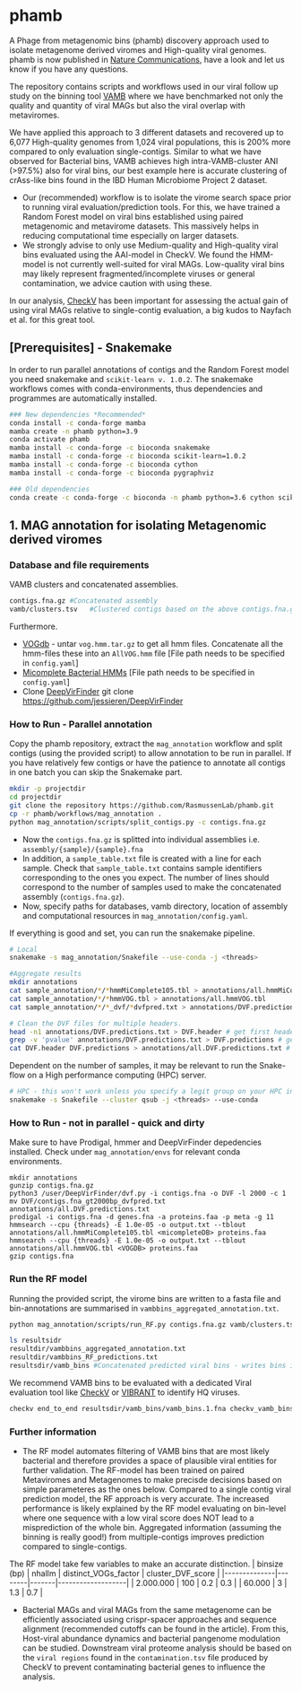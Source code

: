 # phamb
A Phage from metagenomic bins (phamb) discovery approach used to isolate metagenome derived viromes and High-quality viral genomes. phamb is now published in [Nature Communications](https://www.nature.com/articles/s41467-022-28581-5), have a look and let us know if you have any questions.

The repository contains scripts and workflows used in our viral follow up study on the binning tool [VAMB](https://github.com/RasmussenLab/vamb) where we have benchmarked not only the quality and quantity of viral MAGs but also the viral overlap with metaviromes.

We have applied this approach to 3 different datasets and recovered up to 6,077 High-quality genomes from 1,024 viral populations, this is 200% more compared to only evaluation single-contigs. Similar to what we have observed for Bacterial bins, VAMB achieves high intra-VAMB-cluster ANI (>97.5%) also for viral bins, our best example here is accurate clustering of crAss-like bins found in the IBD Human Microbiome Project 2 dataset. 

- Our (recommended) workflow is to isolate the virome search space prior to running viral evaluation/prediction tools. For this, we have trained a Random Forest model on viral bins established using paired metagenomic and metavirome datasets. This massively helps in reducing computational time especially on larger datasets.
- We strongly advise to only use Medium-quality and High-quality viral bins evaluated using the AAI-model in CheckV. We found the HMM-model is not currently well-suited for viral MAGs. Low-quality viral bins may likely represent fragmented/incomplete viruses or general contamination, we advice caution with using these. 

In our analysis, [CheckV](https://bitbucket.org/berkeleylab/checkv/src/master/) has been important for assessing the actual gain of using viral MAGs relative to single-contig evaluation, a big kudos to Nayfach et al. for this great tool. 

## [Prerequisites] - Snakemake 

In order to run parallel annotations of contigs and the Random Forest model you need snakemake and `scikit-learn v. 1.0.2`. The snakemake workflows comes with conda-environments, thus dependencies and programmes are automatically installed. 
```bash
### New dependencies *Recommended*
conda install -c conda-forge mamba
mamba create -n phamb python=3.9
conda activate phamb 
mamba install -c conda-forge -c bioconda snakemake
mamba install -c conda-forge -c bioconda scikit-learn=1.0.2
mamba install -c conda-forge -c bioconda cython
mamba install -c conda-forge -c bioconda pygraphviz

### Old dependencies
conda create -c conda-forge -c bioconda -n phamb python=3.6 cython scikit-learn=0.21.3 snakemake pygraphviz
```


## 1. MAG annotation for isolating Metagenomic derived viromes

### Database and file requirements
VAMB clusters and concatenated assemblies. 

```bash
contigs.fna.gz #Concatenated assembly 
vamb/clusters.tsv   #Clustered contigs based on the above contigs.fna.gz file 
```
Furthermore. 
* [VOGdb](https://vogdb.csb.univie.ac.at/download) - untar `vog.hmm.tar.gz` to get all hmm files. Concatenate all the hmm-files these into an `AllVOG.hmm` file  [File path needs to be specified in `config.yaml`]
* [Micomplete Bacterial HMMs](https://bitbucket.org/evolegiolab/micomplete/src/master/micomplete/share/Bact105.hmm)   [File path needs to be specified in `config.yaml`]
* Clone [DeepVirFinder](https://github.com/jessieren/DeepVirFinder) git clone https://github.com/jessieren/DeepVirFinder

### How to Run - Parallel annotation
Copy the phamb repository, extract the `mag_annotation` workflow and split contigs (using the provided script) to allow annotation to be run in parallel.
If you have relatively few contigs or have the patience to annotate all contigs in one batch you can skip the Snakemake part.

```bash
mkdir -p projectdir 
cd projectdir 
git clone the repository https://github.com/RasmussenLab/phamb.git
cp -r phamb/workflows/mag_annotation .
python mag_annotation/scripts/split_contigs.py -c contigs.fna.gz 
```

- Now the `contigs.fna.gz` is splitted into individual assemblies i.e. `assembly/{sample}/{sample}.fna`
- In addition, a `sample_table.txt` file is created with a line for each sample. Check that `sample_table.txt` contains sample identifiers corresponding to the ones you expect. The number of lines should correspond to the number of samples used to make the concatenated assembly (`contigs.fna.gz`).
- Now, specify paths for databases, vamb directory, location of assembly and computational resources in `mag_annotation/config.yaml`.

If everything is good and set, you can run the snakemake pipeline.
```bash
# Local 
snakemake -s mag_annotation/Snakefile --use-conda -j <threads>

#Aggregate results
mkdir annotations
cat sample_annotation/*/*hmmMiComplete105.tbl > annotations/all.hmmMiComplete105.tbl
cat sample_annotation/*/*hmmVOG.tbl > annotations/all.hmmVOG.tbl
cat sample_annotation/*/*_dvf/*dvfpred.txt > annotations/DVF.predictions.txt

# Clean the DVF files for multiple headers.
head -n1 annotations/DVF.predictions.txt > DVF.header # get first header
grep -v 'pvalue' annotations/DVF.predictions.txt > DVF.predictions # get predictions 
cat DVF.header DVF.predictions > annotations/all.DVF.predictions.txt # combine

```

Dependent on the number of samples, it may be relevant to run the Snake-flow on a High performance computing (HPC) server.
```bash
# HPC - this won't work unless you specify a legit group on your HPC in `config.yaml`
snakemake -s Snakefile --cluster qsub -j <threads> --use-conda
```

### How to Run - not in parallel - quick and dirty
Make sure to have Prodigal, hmmer and DeepVirFinder depedencies installed. Check under `mag_annotation/envs` for relevant conda environments. 
```
mkdir annotations
gunzip contigs.fna.gz
python3 /user/DeepVirFinder/dvf.py -i contigs.fna -o DVF -l 2000 -c 1
mv DVF/contigs.fna_gt2000bp_dvfpred.txt annotations/all.DVF.predictions.txt
prodigal -i contigs.fna -d genes.fna -a proteins.faa -p meta -g 11
hmmsearch --cpu {threads} -E 1.0e-05 -o output.txt --tblout annotations/all.hmmMiComplete105.tbl <micompleteDB> proteins.faa
hmmsearch --cpu {threads} -E 1.0e-05 -o output.txt --tblout annotations/all.hmmVOG.tbl <VOGDB> proteins.faa
gzip contigs.fna
```

### Run the RF model
Running the provided script, the virome bins are written to a fasta file and bin-annotations are summarised in `vambbins_aggregated_annotation.txt`. 
```bash
python mag_annotation/scripts/run_RF.py contigs.fna.gz vamb/clusters.tsv annotations resultdir

ls resultsidr
resultdir/vambbins_aggregated_annotation.txt
resultdir/vambbins_RF_predictions.txt
resultsdir/vamb_bins #Concatenated predicted viral bins - writes bins in chunks to files so there might be several! 
```
 
We recommend VAMB bins to be evaluated with a dedicated Viral evaluation tool like [CheckV](https://bitbucket.org/berkeleylab/checkv/src/master/) or [VIBRANT](https://github.com/AnantharamanLab/VIBRANT) to identify HQ viruses. 

```bash
checkv end_to_end resultsdir/vamb_bins/vamb_bins.1.fna checkv_vamb_bins  
```




### Further information 

- The RF model automates filtering of VAMB bins that are most likely bacterial and therefore provides a space of plausible viral entities for further validation. The RF-model has been trained on paired Metaviromes and Metagenomes to make precisde decisions based on simple parameteres as the ones below. Compared to a single contig viral prediction model, the RF approach is very accurate. The increased performance is likely explained by the RF model evaluating on bin-level where one sequence with a low viral score does NOT lead to a misprediction of the whole bin. Aggregated information (assuming the binning is really good!) from multiple-contigs improves prediction compared to single-contigs.

The RF model take few variables to make an accurate distinction.
| binsize (bp) | nhallm | distinct_VOGs_factor | cluster_DVF_score |
|--------------|--------|-------|-------------------|
| 2.000.000    | 100    | 0.2   | 0.3               |
| 60.000       | 3      | 1.3   | 0.7               |


- Bacterial MAGs and viral MAGs from the same metagenome can be efficiently associated using crispr-spacer approaches and sequence alignment (recommended cutoffs can be found in the article). From this, Host-viral abundance dynamics and bacterial pangenome modulation can be studied. Downstream viral proteome analysis should be based on the `viral regions` found in the `contamination.tsv` file produced by CheckV to prevent contaminating bacterial genes to influence the analysis. 

